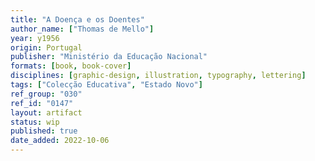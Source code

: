 ```yaml
---
title: "A Doença e os Doentes"
author_name: ["Thomas de Mello"]
year: y1956
origin: Portugal
publisher: "Ministério da Educação Nacional"
formats: [book, book-cover]
disciplines: [graphic-design, illustration, typography, lettering]
tags: ["Colecção Educativa", "Estado Novo"]
ref_group: "030"
ref_id: "0147"
layout: artifact
status: wip
published: true
date_added: 2022-10-06
---
```

